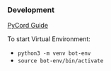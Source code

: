 ### Development

[PyCord Guide](https://guide.pycord.dev/)

To start Virtual Environment: 
- `python3 -m venv bot-env`
- `source bot-env/bin/activate`
